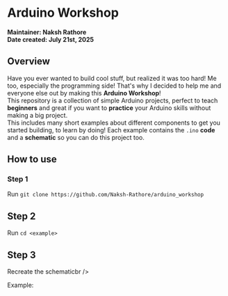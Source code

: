 # Arduino Workshop

**Maintainer: Naksh Rathore**<br />
**Date created: July 21st, 2025**

## Overview
Have you ever wanted to build cool stuff, but realized it was too hard! Me too, especially the programming side! That's why I decided to help me and everyone else out by making this **Arduino Workshop**!<br />
This repository is a collection of simple Arduino projects, perfect to teach **beginners** and great if you want to **practice** your Arduino skills without making a big project.<br />
This includes many short examples about different components to get you started building, to learn by doing! Each example contains the `.ino` **code** and a **schematic** so you can do this project too.

## How to use

### Step 1
Run `git clone https://github.com/Naksh-Rathore/arduino_workshop`

## Step 2
Run `cd <example>`

## Step 3
Recreate the schematicbr />

Example:<br /> 
